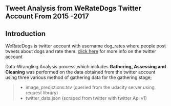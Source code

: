 ## Tweet Analysis from WeRateDogs Twitter Account From 2015 -2017


## Introduction

WeRateDogs is twitter account with username dog_rates where people post tweets about dogs and rate them.
[click here](https://twitter.com/dog_rates) for more info on the twitter account

Data-Wrangling Analysis process which includes **Gathering, Assessing and Cleaning** was performed on the data obtained from the twitter account using three various method of gathering data for the gathering stage;

>- image_predictions.tsv (queried from the udacity server using request library)
>- twitter_data.json (scraped from twitter with twitter Api v1)
